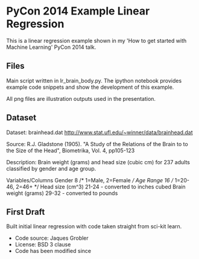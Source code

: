 # PyCon 2014 Example Linear Regression

This is a linear regression example shown in my 'How to get started with Machine Learning' PyCon 2014 talk. 


Files
--------

Main script written in lr_brain_body.py. The ipython notebook provides example code snippets and show the development of this example.

All png files are illustration outputs used in the presentation.


Dataset
--------

Dataset:  brainhead.dat
http://www.stat.ufl.edu/~winner/data/brainhead.dat

Source: R.J. Gladstone (1905). "A Study of the Relations of the Brain to 
to the Size of the Head", Biometrika, Vol. 4, pp105-123

Description: Brain weight (grams) and head size (cubic cm) for 237
adults classified by gender and age group.

Variables/Columns
Gender   8   /* 1=Male, 2=Female  */
Age Range  16   /* 1=20-46, 2=46+  */
Head size (cm^3)  21-24 - converted to inches cubed
Brain weight (grams)  29-32 - converted to pounds



First Draft
--------

Built initial linear regression with code taken straight from sci-kit learn.

- Code source: Jaques Grobler
- License: BSD 3 clause
- Code has been modified since
